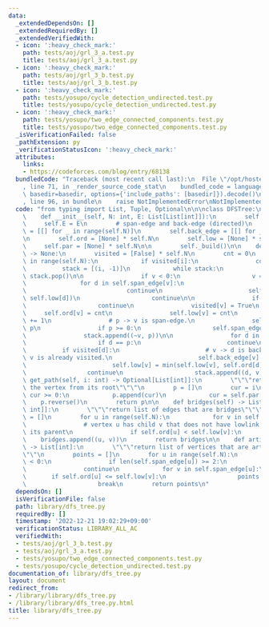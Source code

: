 ```yaml
---
data:
  _extendedDependsOn: []
  _extendedRequiredBy: []
  _extendedVerifiedWith:
  - icon: ':heavy_check_mark:'
    path: tests/aoj/grl_3_a.test.py
    title: tests/aoj/grl_3_a.test.py
  - icon: ':heavy_check_mark:'
    path: tests/aoj/grl_3_b.test.py
    title: tests/aoj/grl_3_b.test.py
  - icon: ':heavy_check_mark:'
    path: tests/yosupo/cycle_detection_undirected.test.py
    title: tests/yosupo/cycle_detection_undirected.test.py
  - icon: ':heavy_check_mark:'
    path: tests/yosupo/two_edge_connected_components.test.py
    title: tests/yosupo/two_edge_connected_components.test.py
  _isVerificationFailed: false
  _pathExtension: py
  _verificationStatusIcon: ':heavy_check_mark:'
  attributes:
    links:
    - https://codeforces.com/blog/entry/68138
  bundledCode: "Traceback (most recent call last):\n  File \"/opt/hostedtoolcache/PyPy/3.7.13/x64/site-packages/onlinejudge_verify/documentation/build.py\"\
    , line 71, in _render_source_code_stat\n    bundled_code = language.bundle(stat.path,\
    \ basedir=basedir, options={'include_paths': [basedir]}).decode()\n  File \"/opt/hostedtoolcache/PyPy/3.7.13/x64/site-packages/onlinejudge_verify/languages/python.py\"\
    , line 96, in bundle\n    raise NotImplementedError\nNotImplementedError\n"
  code: "from typing import List, Tuple, Optional\n\n\nclass DFSTree:\n    # cf: https://codeforces.com/blog/entry/68138\n\
    \    def __init__(self, N: int, E: List[List[int]]):\n        self.N = N\n   \
    \     self.E = E\n        # span-edge and back-edge (directed)\n        self.span_edge\
    \ = [[] for _ in range(self.N)]\n        self.back_edge = [[] for _ in range(self.N)]\n\
    \n        self.ord = [None] * self.N\n        self.low = [None] * self.N\n   \
    \     self.par = [None] * self.N\n\n        self._build()\n\n    def _build(self)\
    \ -> None:\n        visited = [False] * self.N\n        cnt = 0\n        for i\
    \ in range(self.N):\n            if visited[i]:\n                continue\n  \
    \          stack = [(i, -1)]\n            while stack:\n                v, p =\
    \ stack.pop()\n\n                if v < 0:\n                    v = ~v\n     \
    \               for d in self.span_edge[v]:\n                        if d == p:\n\
    \                            continue\n                        self.low[v] = min(self.low[v],\
    \ self.low[d])\n                    continue\n\n                if visited[v]:\n\
    \                    continue\n                visited[v] = True\n           \
    \     self.ord[v] = cnt\n                self.low[v] = cnt\n                cnt\
    \ += 1\n                # p -> v is span-edge.\n                self.par[v] =\
    \ p\n                if p >= 0:\n                    self.span_edge[p].append(v)\n\
    \                stack.append((~v, p))\n\n                for d in self.E[v][::-1]:\n\
    \                    if d == p:\n                        continue\n          \
    \          if visited[d]:\n                        # v -> d is back-edge since\
    \ v is already visited.\n                        self.back_edge[v].append(d)\n\
    \                        self.low[v] = min(self.low[v], self.ord[d])\n       \
    \                 continue\n                    stack.append((d, v))\n\n    def\
    \ get_path(self, i: int) -> Optional[List[int]]:\n        \"\"\"return path to\
    \ the vertex from its root\"\"\"\n        p = []\n        cur = i\n        while\
    \ cur >= 0:\n            p.append(cur)\n            cur = self.par[cur]\n    \
    \    p.reverse()\n        return p\n\n    def bridges(self) -> List[Tuple[int,\
    \ int]]:\n        \"\"\"return list of edges that are bridges\"\"\"\n        bridges\
    \ = []\n        for u in range(self.N):\n            for v in self.span_edge[u]:\n\
    \                # vertex u has child v that does not have lowlink to pass over\
    \ its parent\n                if self.ord[u] < self.low[v]:\n                \
    \    bridges.append((u, v))\n        return bridges\n\n    def articulation_points(self)\
    \ -> List[int]:\n        \"\"\"return list of vertices that are articulation points\"\
    \"\"\n        points = []\n        for u in range(self.N):\n            if self.par[u]\
    \ < 0:\n                if len(self.span_edge[u]) >= 2:\n                    points.append(u)\n\
    \                continue\n            for v in self.span_edge[u]:\n         \
    \       if self.ord[u] <= self.low[v]:\n                    points.append(u)\n\
    \                    break\n        return points\n"
  dependsOn: []
  isVerificationFile: false
  path: library/dfs_tree.py
  requiredBy: []
  timestamp: '2022-12-21 19:02:29+09:00'
  verificationStatus: LIBRARY_ALL_AC
  verifiedWith:
  - tests/aoj/grl_3_b.test.py
  - tests/aoj/grl_3_a.test.py
  - tests/yosupo/two_edge_connected_components.test.py
  - tests/yosupo/cycle_detection_undirected.test.py
documentation_of: library/dfs_tree.py
layout: document
redirect_from:
- /library/library/dfs_tree.py
- /library/library/dfs_tree.py.html
title: library/dfs_tree.py
---
```

